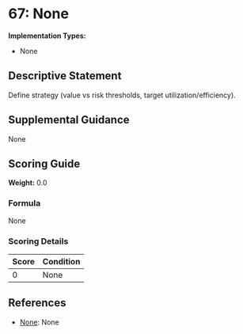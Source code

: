 # 67: None

**Implementation Types:**
- None

## Descriptive Statement

Define strategy (value vs risk thresholds, target utilization/efficiency).

## Supplemental Guidance

None

## Scoring Guide

**Weight:** 0.0

### Formula

None

### Scoring Details

| Score | Condition |
| ----- | --------- |
| 0 | None |

## References

- [None](None): None

